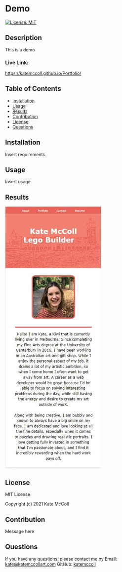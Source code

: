 
# Demo

[![License: MIT](https://img.shields.io/badge/License-MIT-yellow.svg)](https://opensource.org/licenses/MIT)
    
## Description
This is a demo

### Live Link: 
https://katemccoll.github.io/Portfolio/    

## Table of Contents
- [Installation](#installation)
- [Usage](#usage)
- [Results](#results)
- [Contribution](#contribution)
- [License](#license)
- [Questions](#questions)


## Installation
Insert requirements

## Usage
Insert usage

## Results
![photo](./assets/images/mobile-1.JPG)


## License
MIT License

Copyright (c) 2021 Kate McColl

## Contribution
Message here

## Questions 
If you have any questions, please contact me by Email: kate@katemccollart.com GitHub: [katemccoll](https://github.com/katemccoll)

